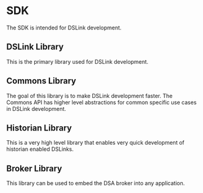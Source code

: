 # SDK

The SDK is intended for DSLink development.

## DSLink Library

This is the primary library used for DSLink development.

## Commons Library

The goal of this library is to make DSLink development faster. The Commons API
has higher level abstractions for common specific use cases in DSLink
development.

## Historian Library

This is a very high level library that enables very quick development of
historian enabled DSLinks.

## Broker Library

This library can be used to embed the DSA broker into any application.
